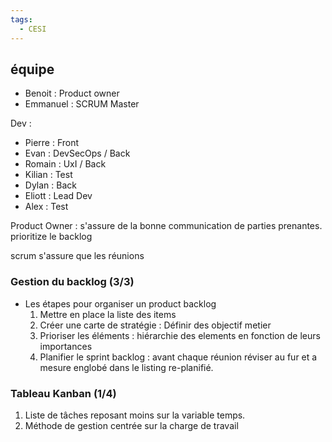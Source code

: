 ```yaml
---
tags:
  - CESI
---
```


## équipe

- Benoit : Product owner
- Emmanuel : SCRUM Master

Dev : 
- Pierre : Front
- Evan : DevSecOps / Back
- Romain :  UxI / Back
- Kilian : Test
- Dylan : Back
- Eliott : Lead Dev
- Alex : Test

Product Owner : 
 s'assure de la bonne communication de parties prenantes.
 prioritize le backlog

scrum s'assure que les réunions 

### Gestion du backlog (3/3)
- Les étapes pour organiser un product backlog
	1. Mettre en place la liste des items
	2. Créer une carte de stratégie : Définir des objectif metier 
	3. Prioriser les éléments : hiérarchie des elements en fonction de leurs importances 
	4. Planifier le sprint backlog : avant chaque réunion réviser au fur et a mesure englobé dans le listing re-planifié. 

### Tableau Kanban (1/4)
1. Liste de tâches reposant moins sur la variable temps.
2. Méthode de gestion centrée sur la charge de travail